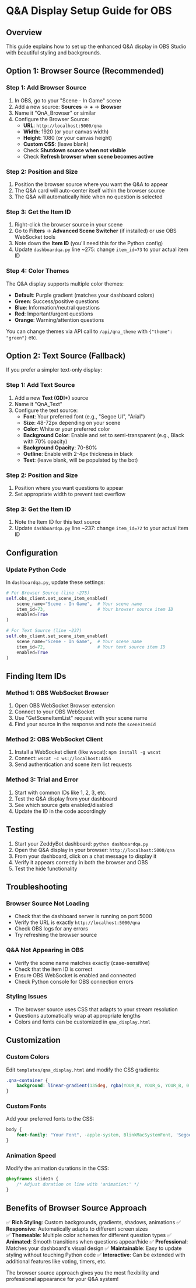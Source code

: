 # Q&A Display Setup Guide for OBS

## Overview
This guide explains how to set up the enhanced Q&A display in OBS Studio with beautiful styling and backgrounds.

## Option 1: Browser Source (Recommended)

### Step 1: Add Browser Source
1. In OBS, go to your "Scene - In Game" scene
2. Add a new source: **Sources** → **+** → **Browser**
3. Name it "QnA_Browser" or similar
4. Configure the Browser Source:
   - **URL**: `http://localhost:5000/qna`
   - **Width**: 1920 (or your canvas width)
   - **Height**: 1080 (or your canvas height)
   - **Custom CSS**: (leave blank)
   - Check **Shutdown source when not visible**
   - Check **Refresh browser when scene becomes active**

### Step 2: Position and Size
1. Position the browser source where you want the Q&A to appear
2. The Q&A card will auto-center itself within the browser source
3. The Q&A will automatically hide when no question is selected

### Step 3: Get the Item ID
1. Right-click the browser source in your scene
2. Go to **Filters** → **Advanced Scene Switcher** (if installed) or use OBS WebSocket tools
3. Note down the **Item ID** (you'll need this for the Python config)
4. Update `dashboardqa.py` line ~275: change `item_id=73` to your actual item ID

### Step 4: Color Themes
The Q&A display supports multiple color themes:
- **Default**: Purple gradient (matches your dashboard colors)
- **Green**: Success/positive questions
- **Blue**: Information/neutral questions  
- **Red**: Important/urgent questions
- **Orange**: Warning/attention questions

You can change themes via API call to `/api/qna_theme` with `{"theme": "green"}` etc.

## Option 2: Text Source (Fallback)

If you prefer a simpler text-only display:

### Step 1: Add Text Source
1. Add a new **Text (GDI+)** source
2. Name it "QnA_Text"
3. Configure the text source:
   - **Font**: Your preferred font (e.g., "Segoe UI", "Arial")
   - **Size**: 48-72px depending on your scene
   - **Color**: White or your preferred color
   - **Background Color**: Enable and set to semi-transparent (e.g., Black with 70% opacity)
   - **Background Opacity**: 70-80%
   - **Outline**: Enable with 2-4px thickness in black
   - **Text**: (leave blank, will be populated by the bot)

### Step 2: Position and Size
1. Position where you want questions to appear
2. Set appropriate width to prevent text overflow

### Step 3: Get the Item ID
1. Note the Item ID for this text source
2. Update `dashboardqa.py` line ~237: change `item_id=72` to your actual item ID

## Configuration

### Update Python Code
In `dashboardqa.py`, update these settings:

```python
# For Browser Source (line ~275)
self.obs_client.set_scene_item_enabled(
    scene_name="Scene - In Game",  # Your scene name
    item_id=73,                    # Your browser source item ID
    enabled=True
)

# For Text Source (line ~237)  
self.obs_client.set_scene_item_enabled(
    scene_name="Scene - In Game",  # Your scene name
    item_id=72,                    # Your text source item ID
    enabled=True
)
```

## Finding Item IDs

### Method 1: OBS WebSocket Browser
1. Open OBS WebSocket Browser extension
2. Connect to your OBS WebSocket
3. Use "GetSceneItemList" request with your scene name
4. Find your source in the response and note the `sceneItemId`

### Method 2: OBS WebSocket Client
1. Install a WebSocket client (like wscat): `npm install -g wscat`
2. Connect: `wscat -c ws://localhost:4455`
3. Send authentication and scene item list requests

### Method 3: Trial and Error
1. Start with common IDs like 1, 2, 3, etc.
2. Test the Q&A display from your dashboard
3. See which source gets enabled/disabled
4. Update the ID in the code accordingly

## Testing

1. Start your ZeddyBot dashboard: `python dashboardqa.py`
2. Open the Q&A display in your browser: `http://localhost:5000/qna`
3. From your dashboard, click on a chat message to display it
4. Verify it appears correctly in both the browser and OBS
5. Test the hide functionality

## Troubleshooting

### Browser Source Not Loading
- Check that the dashboard server is running on port 5000
- Verify the URL is exactly `http://localhost:5000/qna`
- Check OBS logs for any errors
- Try refreshing the browser source

### Q&A Not Appearing in OBS
- Verify the scene name matches exactly (case-sensitive)
- Check that the item ID is correct
- Ensure OBS WebSocket is enabled and connected
- Check Python console for OBS connection errors

### Styling Issues
- The browser source uses CSS that adapts to your stream resolution
- Questions automatically wrap at appropriate lengths
- Colors and fonts can be customized in `qna_display.html`

## Customization

### Custom Colors
Edit `templates/qna_display.html` and modify the CSS gradients:

```css
.qna-container {
    background: linear-gradient(135deg, rgba(YOUR_R, YOUR_G, YOUR_B, 0.95) 0%, rgba(YOUR_R2, YOUR_G2, YOUR_B2, 0.95) 100%);
}
```

### Custom Fonts
Add your preferred fonts to the CSS:

```css
body {
    font-family: "Your Font", -apple-system, BlinkMacSystemFont, 'Segoe UI', Roboto, sans-serif;
}
```

### Animation Speed
Modify the animation durations in the CSS:

```css
@keyframes slideIn {
    /* Adjust duration on line with 'animation:' */
}
```

## Benefits of Browser Source Approach

✅ **Rich Styling**: Custom backgrounds, gradients, shadows, animations
✅ **Responsive**: Automatically adapts to different screen sizes  
✅ **Themeable**: Multiple color schemes for different question types
✅ **Animated**: Smooth transitions when questions appear/hide
✅ **Professional**: Matches your dashboard's visual design
✅ **Maintainable**: Easy to update styling without touching Python code
✅ **Interactive**: Can be extended with additional features like voting, timers, etc.

The browser source approach gives you the most flexibility and professional appearance for your Q&A system!
